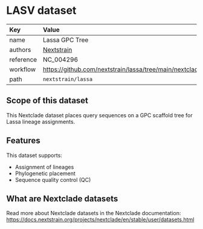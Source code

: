 # LASV dataset

| Key  | Value  |
| :-- | :-- |
| name  | Lassa GPC Tree |
| authors | [Nextstrain](https://nextstrain.org) |
| reference | NC_004296 |
| workflow  | https://github.com/nextstrain/lassa/tree/main/nextclade  |
| path  | `nextstrain/lassa` |


## Scope of this dataset

This Nextclade dataset places query sequences on a GPC scaffold tree for Lassa lineage assignments.

## Features

This dataset supports:

- Assignment of lineages
- Phylogenetic placement
- Sequence quality control (QC)

## What are Nextclade datasets

Read more about Nextclade datasets in the Nextclade documentation: https://docs.nextstrain.org/projects/nextclade/en/stable/user/datasets.html
